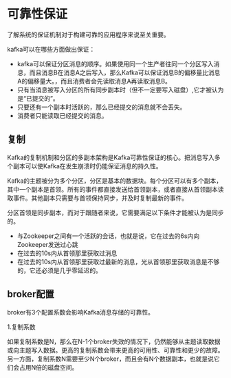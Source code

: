 # 可靠性保证
了解系统的保证机制对于构建可靠的应用程序来说至关重要。

kafka可以在哪些方面做出保证：
- kafka可以保证分区消息的顺序。如果使用同一个生产者往同一个分区写入消息，而且消息B在消息A之后写入，那么Kafka可以保证消息B的偏移量比消息A的偏移量大。，而且消费者会先读取消息A再读取消息B。
- 只有当消息被写入分区的所有同步副本时（但不一定要写入磁盘）,它才被认为是“已提交的”。
- 只要还有一个副本时活跃的，那么已经提交的消息就不会丢失。
- 消费者只能读取已经提交的消息。

## 复制
Kafka的复制机制和分区的多副本架构是Kafka可靠性保证的核心。把消息写入多个副本可以使Kafka在发生崩溃时仍能保证消息的持久性。

Kafka的主题被分为多个分区，分区是基本的数据块。每个分区可以有多个副本，其中一个副本是首领。所有的事件都直接发送给首领副本，或者直接从首领副本读取事件。其他副本只需要与首领保持同步，并及时复制最新的事件。

分区首领是同步副本，而对于跟随者来说，它需要满足以下条件才能被认为是同步的。
- 与Zookeeper之间有一个活跃的会话，也就是说，它在过去的6s内向Zookeeper发送过心跳
- 在过去的10s内从首领那里获取过消息
- 在过去的10s内从首领那里获取过最新的消息，光从首领那里获取消息是不够的，它还必须是几乎零延迟的。

## broker配置
broker有3个配置系数会影响Kafka消息存储的可靠性。

1.复制系数

如果复制系数是N，那么在N-1个broker失效的情况下，仍然能够从主题读取数据或向主题写入数据。更高的复制系数会带来更高的可用性、可靠性和更少的故障。另一方面，复制系数N需要至少N个broker，而且会有N个数据副本，也就是说它们会占用N倍的磁盘空间。
